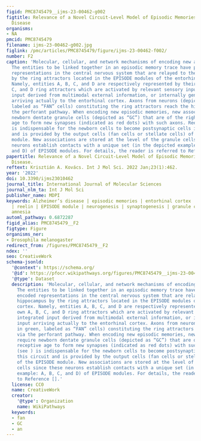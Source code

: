 ```yaml
---
figid: PMC8745479__ijms-23-00462-g002
figtitle: Relevance of a Novel Circuit-Level Model of Episodic Memories to Alzheimer’s
  Disease
organisms:
- NA
pmcid: PMC8745479
filename: ijms-23-00462-g002.jpg
figlink: /pmc/articles/PMC8745479/figure/ijms-23-00462-f002/
number: F2
caption: 'Molecular, cellular, and network mechanisms of encoding new associations.
  The entities to be linked together in an episodic memory trace have previously encoded
  representations in the central nervous system that are relayed to the hippocampus
  by the ring attractors located in the EPISODE modules of the entorhinal cortex.
  Namely, entities A, B, C, and D are respectively represented by their own A, B,
  C, and D ring attractors which are activated by relevant sensory input, integrated
  input derived from multimodal external information, or internally generated input
  arriving actually to the entorhinal cortex. Axons from neurons (depicted in green,
  labeled as “FAN” cells) constituting the ring attractors reach the hippocampus via
  the perforant pathway. When encoding new episodic memories, new associations require
  newborn dentate granule cells (depicted as “GC”) that are of the right receptive
  age to form new synapses (indicated as red dots) with such axons. Reelin (see )
  is indispensable for the newborn cells to become postsynaptic cells in this circuit
  and is provided by the output cells (fan cells or stellate cells) of the EPISODE
  module. New associations are stored at the level of the granule cells since these
  neurons establish contacts with a unique set (in the depicted example: A, B, C,
  and D) of EPISODE modules. For details, the reader is referred to Reference [].'
papertitle: Relevance of a Novel Circuit-Level Model of Episodic Memories to Alzheimer’s
  Disease.
reftext: Krisztián A. Kovács. Int J Mol Sci. 2022 Jan;23(1):462.
year: '2022'
doi: 10.3390/ijms23010462
journal_title: International Journal of Molecular Sciences
journal_nlm_ta: Int J Mol Sci
publisher_name: MDPI
keywords: Alzheimer’s disease | episodic memories | entorhinal cortex | hippocampus
  | reelin | EPISODE module | neurogenesis | synaptogenesis | granule cells | anterograde
  amnesia
automl_pathway: 0.6872287
figid_alias: PMC8745479__F2
figtype: Figure
organisms_ner:
- Drosophila melanogaster
redirect_from: /figures/PMC8745479__F2
ndex: ''
seo: CreativeWork
schema-jsonld:
  '@context': https://schema.org/
  '@id': https://pfocr.wikipathways.org/figures/PMC8745479__ijms-23-00462-g002.html
  '@type': Dataset
  description: 'Molecular, cellular, and network mechanisms of encoding new associations.
    The entities to be linked together in an episodic memory trace have previously
    encoded representations in the central nervous system that are relayed to the
    hippocampus by the ring attractors located in the EPISODE modules of the entorhinal
    cortex. Namely, entities A, B, C, and D are respectively represented by their
    own A, B, C, and D ring attractors which are activated by relevant sensory input,
    integrated input derived from multimodal external information, or internally generated
    input arriving actually to the entorhinal cortex. Axons from neurons (depicted
    in green, labeled as “FAN” cells) constituting the ring attractors reach the hippocampus
    via the perforant pathway. When encoding new episodic memories, new associations
    require newborn dentate granule cells (depicted as “GC”) that are of the right
    receptive age to form new synapses (indicated as red dots) with such axons. Reelin
    (see ) is indispensable for the newborn cells to become postsynaptic cells in
    this circuit and is provided by the output cells (fan cells or stellate cells)
    of the EPISODE module. New associations are stored at the level of the granule
    cells since these neurons establish contacts with a unique set (in the depicted
    example: A, B, C, and D) of EPISODE modules. For details, the reader is referred
    to Reference [].'
  license: CC0
  name: CreativeWork
  creator:
    '@type': Organization
    name: WikiPathways
  keywords:
  - fan
  - GC
  - an
---
```

